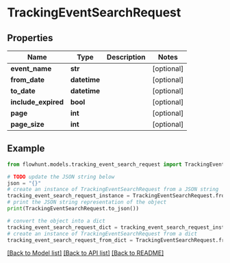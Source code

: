 # TrackingEventSearchRequest


## Properties

Name | Type | Description | Notes
------------ | ------------- | ------------- | -------------
**event_name** | **str** |  | [optional] 
**from_date** | **datetime** |  | [optional] 
**to_date** | **datetime** |  | [optional] 
**include_expired** | **bool** |  | [optional] 
**page** | **int** |  | [optional] 
**page_size** | **int** |  | [optional] 

## Example

```python
from flowhunt.models.tracking_event_search_request import TrackingEventSearchRequest

# TODO update the JSON string below
json = "{}"
# create an instance of TrackingEventSearchRequest from a JSON string
tracking_event_search_request_instance = TrackingEventSearchRequest.from_json(json)
# print the JSON string representation of the object
print(TrackingEventSearchRequest.to_json())

# convert the object into a dict
tracking_event_search_request_dict = tracking_event_search_request_instance.to_dict()
# create an instance of TrackingEventSearchRequest from a dict
tracking_event_search_request_from_dict = TrackingEventSearchRequest.from_dict(tracking_event_search_request_dict)
```
[[Back to Model list]](../README.md#documentation-for-models) [[Back to API list]](../README.md#documentation-for-api-endpoints) [[Back to README]](../README.md)


